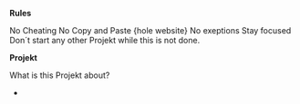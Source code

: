 **Rules**

No Cheating
No Copy and Paste {hole website}
No exeptions
Stay focused
Don´t start any other Projekt while this is not done.

**Projekt**

What is this Projekt about?

- 